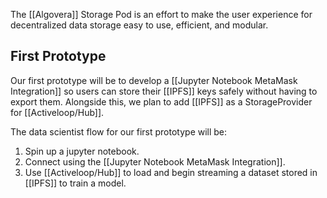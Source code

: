 The [[Algovera]] Storage Pod is an effort to make the user experience for decentralized data storage easy to use, efficient, and modular.

## First Prototype
Our first prototype will be to develop a [[Jupyter Notebook MetaMask Integration]] so users can store their [[IPFS]] keys safely without having to export them. Alongside this, we plan to add [[IPFS]] as a StorageProvider for [[Activeloop/Hub]].

The data scientist flow for our first prototype will be:
1. Spin up a jupyter notebook.
2. Connect using the [[Jupyter Notebook MetaMask Integration]].
3. Use [[Activeloop/Hub]] to load and begin streaming a dataset stored in [[IPFS]] to train a model.

